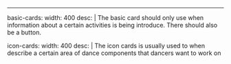 ---
basic-cards:
  width: 400
  desc: |
    The basic card should only use when information about a certain activities is being introduce. There should also be a button.

icon-cards:
  width: 400
  desc: |
    The icon cards is usually used to when describe a certain area of dance components that dancers want to work on
